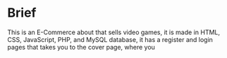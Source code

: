 # Brief

This is an E-Commerce about that sells video games, it is made in HTML, CSS, JavaScript, PHP, and MySQL database, it has a register and login pages that takes you to the cover page, where you
